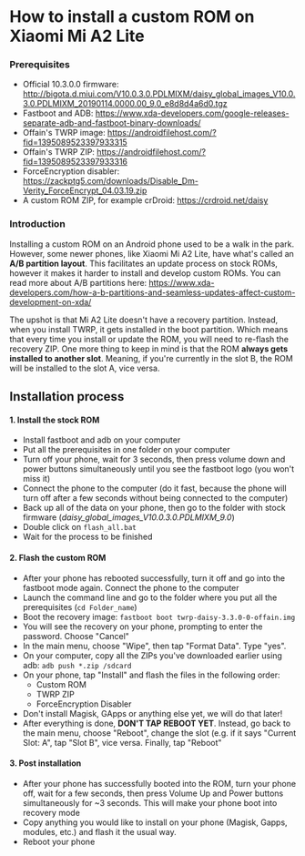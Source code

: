 # How to install a custom ROM on Xiaomi Mi A2 Lite

### Prerequisites
* Official 10.3.0.0 firmware: http://bigota.d.miui.com/V10.0.3.0.PDLMIXM/daisy_global_images_V10.0.3.0.PDLMIXM_20190114.0000.00_9.0_e8d8d4a6d0.tgz
* Fastboot and ADB: https://www.xda-developers.com/google-releases-separate-adb-and-fastboot-binary-downloads/
* Offain's TWRP image: https://androidfilehost.com/?fid=1395089523397933315
* Offain's TWRP ZIP: https://androidfilehost.com/?fid=1395089523397933316
* ForceEncryption disabler: https://zackptg5.com/downloads/Disable_Dm-Verity_ForceEncrypt_04.03.19.zip
* A custom ROM ZIP, for example crDroid: https://crdroid.net/daisy

### Introduction
Installing a custom ROM on an Android phone used to be a walk in the park. However, some newer phones, like Xiaomi Mi A2 Lite, have what's called an **A/B partition layout**. This facilitates an update process on stock ROMs, however it makes it harder to install and develop custom ROMs. You can read more about A/B partitions here: https://www.xda-developers.com/how-a-b-partitions-and-seamless-updates-affect-custom-development-on-xda/  

The upshot is that Mi A2 Lite doesn't have a recovery partition. Instead, when you install TWRP, it gets installed in the boot partition. Which means that every time you install or update the ROM, you will need to re-flash the recovery ZIP. One more thing to keep in mind is that the ROM **always gets installed to another slot**. Meaning, if you're currently in the slot B, the ROM will be installed to the slot A, vice versa. 

## Installation process

#### 1. Install the stock ROM
* Install fastboot and adb on your computer
* Put all the prerequisites in one folder on your computer
* Turn off your phone, wait for 3 seconds, then press volume down and power buttons simultaneously until you see the fastboot logo (you won't miss it)
* Connect the phone to the computer (do it fast, because the phone will turn off after a few seconds without being connected to the computer)
* Back up all of the data on your phone, then go to the folder with stock firmware (*daisy_global_images_V10.0.3.0.PDLMIXM_9.0*)
* Double click on `flash_all.bat` 
* Wait for the process to be finished

#### 2. Flash the custom ROM
* After your phone has rebooted successfully, turn it off and go into the fastboot mode again. Connect the phone to the computer
* Launch the command line and go to the folder where you put all the prerequisites (`cd Folder_name`)
* Boot the recovery image: `fastboot boot twrp-daisy-3.3.0-0-offain.img`
* You will see the recovery on your phone, prompting to enter the password. Choose "Cancel"
* In the main menu, choose "Wipe", then tap "Format Data". Type "yes".
* On your computer, copy all the ZIPs you've downloaded earlier using adb: `adb push *.zip /sdcard`
* On your phone, tap "Install" and flash the files in the following order:
  * Custom ROM
  * TWRP ZIP
  * ForceEncryption Disabler
* Don't install Magisk, GApps or anything else yet, we will do that later!
* After everything is done, **DON'T TAP REBOOT YET**. Instead, go back to the main menu, choose "Reboot", change the slot (e.g. if it says "Current Slot: A", tap "Slot B", vice versa. Finally, tap "Reboot"

#### 3. Post installation
* After your phone has successfully booted into the ROM, turn your phone off, wait for a few seconds, then press Volume Up and Power buttons simultaneously for ~3 seconds. This will make your phone boot into recovery mode
* Copy anything you would like to install on your phone (Magisk, Gapps, modules, etc.) and flash it the usual way.
* Reboot your phone

